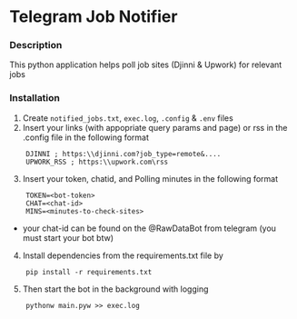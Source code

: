 # Telegram Job Notifier

### Description
This python application helps poll job sites (Djinni & Upwork) for relevant jobs

### Installation
1. Create `notified_jobs.txt`, `exec.log`, `.config` & `.env` files
2. Insert your links (with appopriate query params and page) or rss in the .config file in the following format
```
    DJINNI ; https:\\djinni.com?job_type=remote&....
    UPWORK_RSS ; https:\\upwork.com\rss
```
3. Insert your token, chatid, and Polling minutes in the following format
```
    TOKEN=<bot-token>
    CHAT=<chat-id>
    MINS=<minutes-to-check-sites>
```
* your chat-id can be found on the @RawDataBot from telegram (you must start your bot btw)
4. Install dependencies from the requirements.txt file by
```
    pip install -r requirements.txt
```
5. Then start the bot in the background with logging
```
    pythonw main.pyw >> exec.log
```